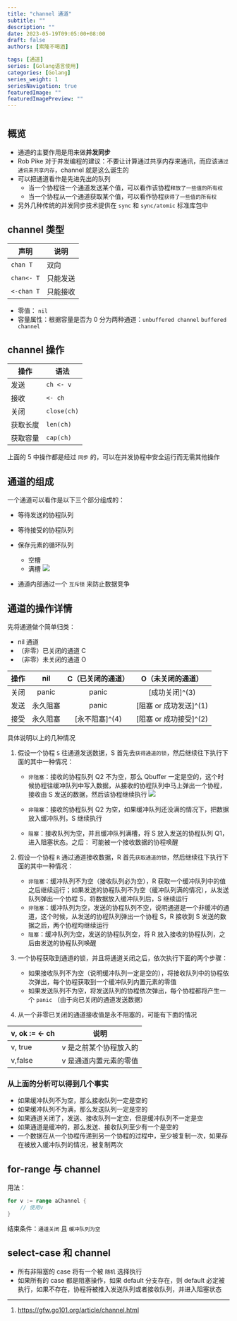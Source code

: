 ```yaml
---
title: "channel 通道"
subtitle: ""
description: ""
date: 2023-05-19T09:05:00+08:00
draft: false
authors: [索隆不喝酒]

tags: [通道]
series: [Golang语言使用]
categories: [Golang]
series_weight: 1
seriesNavigation: true
featuredImage: ""
featuredImagePreview: ""
---
```

<!--more-->
#

## 概览

- 通道的主要作用是用来做**并发同步**
- Rob Pike 对于并发编程的建议：不要让计算通过共享内存来通讯，而应该`通过通讯来共享内存`，channel 就是这么诞生的
- 可以把通道看作是先进先出的队列
	- 当一个协程往一个通道发送某个值，可以看作该协程`释放了一些值的所有权`
	- 当一个协程从一个通道获取某个值，可以看作协程`获得了一些值的所有权`
- 另外几种传统的并发同步技术提供在 `sync` 和 `sync/atomic` 标准库包中

## channel 类型

|声明|说明|
|-|-|
|`chan T`|双向|
|`chan<- T`|只能发送|
|`<-chan T`|只能接收|

- 零值： `nil`
- 容量属性：根据容量是否为 0 分为两种通道：`unbuffered channel` `buffered channel`

## channel 操作

|操作|语法|
|-|-|
|发送|`ch <- v`|
|接收|`<- ch`|
|关闭|`close(ch)`|
|获取长度|`len(ch)`|
|获取容量|`cap(ch)`|

上面的 5 中操作都是经过 `同步` 的，可以在并发协程中安全运行而无需其他操作

## 通道的组成

一个通道可以看作是以下三个部分组成的：
- 等待发送的协程队列
- 等待接受的协程队列
- 保存元素的循环队列
	- 空槽
	- 满槽
![](images/posts/Pasted%20image%2020230519094306.png)

- 通道内部通过一个 `互斥锁` 来防止数据竞争

## 通道的操作详情

先将通道做个简单归类：
- nil 通道
- （非零）已关闭的通道 C
- （非零）未关闭的通道 O

|操作|nil|C（已关闭的通道）|O（未关闭的通道）|
|:-:|:-:|:-:|:-:|
|关闭|panic|panic|[成功关闭]^(3)|
|发送|永久阻塞|panic|[阻塞 or 成功发送]^(1)|
|接受|永久阻塞|[永不阻塞]^(4)|[阻塞 or 成功接受]^(2)|

具体说明以上的几种情况
1. 假设一个协程 `S` 往通道发送数据，S 首先去`获得通道的锁`，然后继续往下执行下面的其中一种情况：

	- `非阻塞`：接收的协程队列 Q2 不为空，那么 Qbuffer 一定是空的，这个时候协程往缓冲队列中写入数据，从接收的协程队列中马上弹出一个协程，接收由 S 发送的数据，然后该协程继续执行
		![](images/posts/channel01%201.gif)

	- `非阻塞`：接收的协程队列 Q2 为空，如果缓冲队列还没满的情况下，把数据放入缓冲队列，S 继续执行
	- `阻塞`：接收队列为空，并且缓冲队列满槽，将 S 放入发送的协程队列 Q1，进入阻塞状态。之后： 可能被一个接收数据的协程唤醒

2. 假设一个协程 `R` 通过通道接收数据，R 首先`获取通道的锁`，然后继续往下执行下面的其中一种情况：

	- `非阻塞`：缓冲队列不为空（接收队列必为空），R 获取一个缓冲队列中的值之后继续运行；如果发送的协程队列不为空（缓冲队列满的情况），从发送队列弹出一个协程 S，将数据放入缓冲队列后，S 继续运行
	- `非阻塞`：缓冲队列为空，发送的协程队列不空，说明通道是一个非缓冲的通道，这个时候，从发送的协程队列弹出一个协程 S，R 接收到 S 发送的数据之后，两个协程均继续运行
	- `阻塞`：缓冲队列为空，发送的协程队列空，将 R 放入接收的协程队列，之后由发送的协程队列唤醒 

3. 一个协程获取到通道的锁，并且将通道关闭之后，依次执行下面的两个步骤：

	- 如果接收队列不为空（说明缓冲队列一定是空的），将接收队列中的协程依次弹出，每个协程获取到一个缓冲队列内置元素的零值
	- 如果发送队列不为空，将发送队列的协程依次弹出，每个协程都将产生一个 `panic` （由于向已关闭的通道发送数据）

4. 从一个非零已关闭的通道接收值是永不阻塞的，可能有下面的情况

|v, ok := <- ch|说明|
|-|-|
|v, true|v 是之前某个协程放入的|
|v,false|v 是通道内置元素的零值|

### 从上面的分析可以得到几个事实

- 如果缓冲队列不为空，那么接收队列一定是空的
- 如果缓冲队列不为满，那么发送队列一定是空的
- 如果通道关闭了，发送、接收队列一定空，但是缓冲队列不一定是空
- 如果通道是缓冲的，那么发送、接收队列至少有一个是空的
- 一个数据在从一个协程传递到另一个协程的过程中，至少被复制一次，如果存在被放入缓冲队列的情况，被复制两次

## for-range 与 channel

用法：
```go
for v := range aChannel {
	// 使用v
}
```
结束条件：`通道关闭` 且 `缓冲队列为空`

## select-case 和 channel

- 所有非阻塞的 case 将有一个被 `随机` 选择执行
- 如果所有的 case 都是阻塞操作，如果 default 分支存在，则 default 必定被执行，如果不存在，协程将被推入发送队列或者接收队列，并进入阻塞状态


---
1. https://gfw.go101.org/article/channel.html